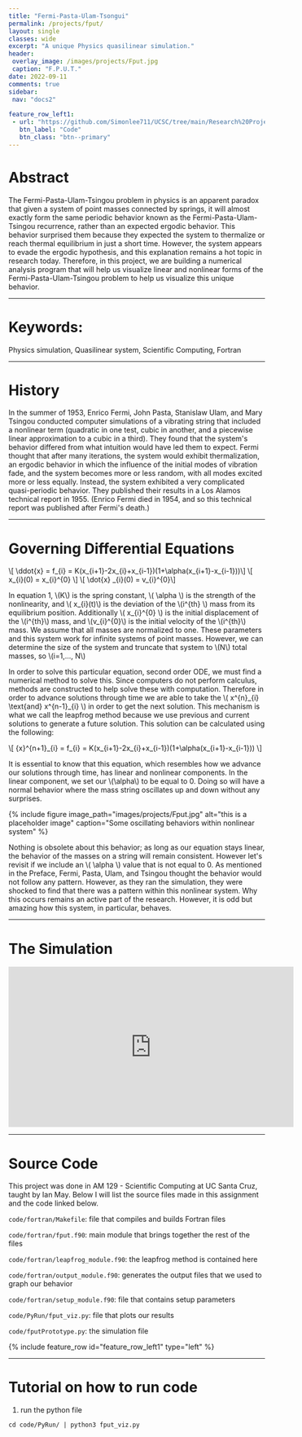 ```yaml
---
title: "Fermi-Pasta-Ulam-Tsongui"
permalink: /projects/fput/
layout: single
classes: wide
excerpt: "A unique Physics quasilinear simulation."
header:
 overlay_image: /images/projects/Fput.jpg
 caption: "F.P.U.T."
date: 2022-09-11
comments: true
sidebar:
 nav: "docs2"
 
feature_row_left1:
 - url: "https://github.com/Simonlee711/UCSC/tree/main/Research%20Projects/Fermi-Pasta-Ulam-Tsongu"
   btn_label: "Code"
   btn_class: "btn--primary"
---
```

 
# Abstract
 
The Fermi-Pasta-Ulam-Tsingou problem in physics is an apparent paradox that given a system of point masses connected by springs, it will almost exactly form the same periodic behavior known as the Fermi-Pasta-Ulam-Tsingou recurrence, rather than an expected ergodic behavior. This behavior surprised them because they expected the system to thermalize or reach thermal equilibrium in just a short time. However, the system appears to evade the ergodic hypothesis, and this explanation remains a hot topic in research today. Therefore, in this project, we are building a numerical analysis program that will help us visualize linear and nonlinear forms of the Fermi-Pasta-Ulam-Tsingou problem to help us visualize this unique behavior.
 
---
 
# Keywords:
 
Physics simulation, Quasilinear system, Scientific Computing, Fortran
 
---
 
# History
 
In the summer of 1953, Enrico Fermi, John Pasta, Stanislaw Ulam, and Mary Tsingou conducted computer simulations of a vibrating string that included a nonlinear term (quadratic in one test, cubic in another, and a piecewise linear approximation to a cubic in a third). They found that the system's behavior differed from what intuition would have led them to expect. Fermi thought that after many iterations, the system would exhibit thermalization, an ergodic behavior in which the influence of the initial modes of vibration fade, and the system becomes more or less random, with all modes excited more or less equally. Instead, the system exhibited a very complicated quasi-periodic behavior. They published their results in a Los Alamos technical report in 1955. (Enrico Fermi died in 1954, and so this technical report was published after Fermi's death.)
 
---
 
# Governing Differential Equations
 
\\[ \ddot{x} = f_{i} = K(x_{i+1}-2x_{i}+x_{i-1})(1+\alpha(x_{i+1}-x_{i-1}))\\]
\\[ x_{i}(0) = x_{i}^{0} \\]
\\[ \dot{x} \_{i}(0) = v_{i}^{0}\\]
 
In equation 1, \\(K\\) is the spring constant, \\( \alpha \\) is the strength of the nonlinearity, and \\( x_{i}(t)\\) is the deviation of the \\(i^{th} \\) mass from its equilibrium position. Additionally \\( x_{i}^{0} \\) is the initial displacement of the \\(i^{th}\\) mass, and \\(v_{i}^{0}\\) is the initial velocity of the \\(i^{th}\\) mass. We assume that all masses are normalized to one. These parameters and this system work for infinite systems of point masses. However, we can determine the size of the system and truncate that system to \\(N\\) total masses, so \\(i=1,..., N\\)
 
In order to solve this particular equation, second order ODE, we must find a numerical method to solve this. Since computers do not perform calculus, methods are constructed to help solve these with computation. Therefore in order to advance solutions through time we are able to take the \\( x^{n}\_{i}  \text{and} x^{n-1}_{i} \\) in order to get the next solution. This mechanism is what we call the leapfrog method because we use previous and current solutions to generate a future solution. This solution can be calculated using the following: 
 
\\[ {x}^{n+1}\_{i} = f_{i} = K(x_{i+1}-2x_{i}+x_{i-1})(1+\alpha(x_{i+1}-x_{i-1})) \\]
 
It is essential to know that this equation, which resembles how we advance our solutions through time, has linear and nonlinear components. In the linear component, we set our \\(\alpha\\) to be equal to 0. Doing so will have a normal behavior where the mass string oscillates up and down without any surprises.
 
{% include figure image_path="images/projects/Fput.jpg" alt="this is a placeholder image" caption="Some oscillating behaviors within nonlinear system" %}
 
Nothing is obsolete about this behavior; as long as our equation stays linear, the behavior of the masses on a string will remain consistent. However let's revisit if we include an \\( \alpha \\) value that is not equal to 0. As mentioned in the Preface, Fermi, Pasta, Ulam, and Tsingou thought the behavior would not follow any pattern. However, as they ran the simulation, they were shocked to find that there was a pattern within this nonlinear system. Why this occurs remains an active part of the research. However, it is odd but amazing how this system, in particular, behaves.
 
---
 
# The Simulation
<iframe width="560" height="315" src="https://www.youtube.com/embed/XB2yuHfzlXE" title="YouTube video player" frameborder="0" allow="accelerometer; autoplay; clipboard-write; encrypted-media; gyroscope; picture-in-picture" allowfullscreen></iframe>
 
---
 
# Source Code
 
This project was done in AM 129 - Scientific Computing at UC Santa Cruz, taught by Ian May. Below I will list the source files made in this assignment and the code linked below.
 
```code/fortran/Makefile```: file that compiles and builds Fortran files
 
```code/fortran/fput.f90```: main module that brings together the rest of the files
 
```code/fortran/leapfrog_module.f90```: the leapfrog method is contained here
 
```code/fortran/output_module.f90```: generates the output files that we used to graph our behavior
 
```code/fortran/setup_module.f90```: file that contains setup parameters
 
```code/PyRun/fput_viz.py```: file that plots our results
 
```code/fputPrototype.py```: the simulation file
 
{% include feature_row id="feature_row_left1" type="left" %}
 
 
---
 
# Tutorial on how to run code
 
1. run the python file
 
```cd code/PyRun/ | python3 fput_viz.py```
 
 
 
 

